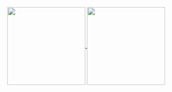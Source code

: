 <a href="https://github.com/bprinzo/github-readme-stats">
  <img height="180em" align="center" src="https://github-readme-stats.vercel.app/api?username=bprinzo&show_icons=true&theme=tokyonight" />
</a>
<a href="https://github.com/bprinzo/convoychat">
  <img height="180em" align="center" src="https://github-readme-stats.vercel.app/api/top-langs/?username=bprinzo&layout=compact&theme=tokyonight &langs_count=8"/>
</a>

<!--
**bprinzo/bprinzo** is a ✨ _special_ ✨ repository because its `README.md` (this file) appears on your GitHub profile.

Here are some ideas to get you started:

- 🔭 I’m currently working on ...
- 🌱 I’m currently learning ...
- 👯 I’m looking to collaborate on ...
- 🤔 I’m looking for help with ...
- 💬 Ask me about ...
- 📫 How to reach me: ...
- 😄 Pronouns: ...
- ⚡ Fun fact: ...
-->
